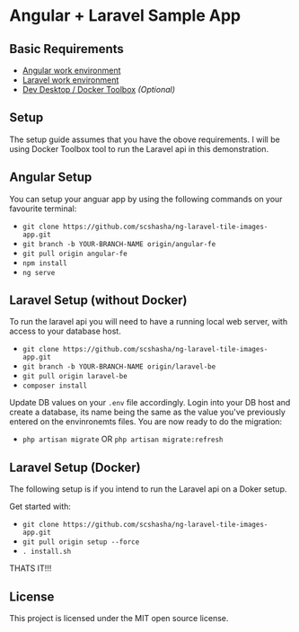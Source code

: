 # Angular + Laravel Sample App

## Basic Requirements

* [Angular work environment](https://angular.io/guide/setup-local)
* [Laravel work environment](https://laravel.com/docs/7.x)
* [Dev Desktop / Docker Toolbox](https://www.docker.com/products/docker-desktop) *(Optional)*

## Setup

The setup guide assumes that you have the obove requirements. I will be using Docker Toolbox tool to run the Laravel api in this demonstration.

## Angular Setup

You can setup your anguar app by using the following commands on your favourite terminal:

* `git clone https://github.com/scshasha/ng-laravel-tile-images-app.git`
* `git branch -b YOUR-BRANCH-NAME origin/angular-fe`
* `git pull origin angular-fe`
* `npm install`
* `ng serve`



## Laravel Setup (without Docker)
To run the laravel api you will need to have a running local web server, with access to your database host.

* `git clone https://github.com/scshasha/ng-laravel-tile-images-app.git`
* `git branch -b YOUR-BRANCH-NAME origin/laravel-be`
* `git pull origin laravel-be`
* `composer install`

Update DB values on your `.env` file accordingly. Login into your DB host and create a database, its name being the same as the value you've previously entered on the envinronemts files.
You are now ready to do the migration:
* `php artisan migrate` OR `php artisan migrate:refresh`


## Laravel Setup (Docker)
The following setup is if you intend to run the Laravel api on a Doker setup.

Get started with:

* `git clone https://github.com/scshasha/ng-laravel-tile-images-app.git`
* `git pull origin setup --force`
* `. install.sh`

THATS IT!!!

## License

This project is licensed under the MIT open source license.
